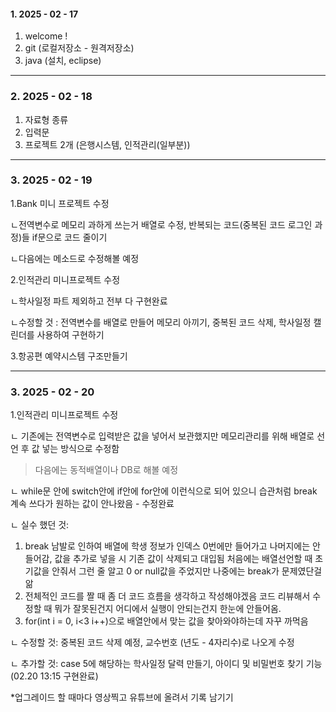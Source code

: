 #### 1. 2025 - 02 - 17
1. welcome !
2. git (로컬저장소 - 원격저장소)
3. java (설치, eclipse)

---
### 2. 2025 - 02 - 18
1. 자료형 종류
2. 입력문
3. 프로젝트 2개 (은행시스템, 인적관리(일부분))

---
### 3. 2025 - 02 - 19
1.Bank 미니 프로젝트 수정

ㄴ전역변수로 메모리 과하게 쓰는거 배열로 수정, 반복되는 코드(중복된 코드 로그인 과정)들 if문으로 코드 줄이기

ㄴ다음에는 메소드로 수정해볼 예정


2.인적관리 미니프로젝트 수정

ㄴ학사일정 파트 제외하고 전부 다 구현완료

ㄴ수정할 것 : 전역변수를 배열로 만들어 메모리 아끼기, 중복된 코드 삭제, 학사일정 캘린더를 사용하여 구현하기


3.항공편 예약시스템 구조만들기

---
### 3. 2025 - 02 - 20
1.인적관리 미니프로젝트 수정

ㄴ 기존에는 전역변수로 입력받은 값을 넣어서 보관했지만 메모리관리를 위해 배열로 선언 후 값 넣는 방식으로 수정함
> 다음에는 동적배열이나 DB로 해볼 예정

ㄴ while문 안에 switch안에 if안에 for안에 이런식으로 되어 있으니 습관처럼 break 계속 쓰다가 원하는 값이 안나왔음 - 수정완료

ㄴ 실수 했던 것: 
1. break 남발로 인하여 배열에 학생 정보가 인덱스 0번에만 들어가고 나머지에는 안들어감, 값을 추가로 넣을 시 기존 값이 삭제되고 대입됨 처음에는 배열선언할 때 초기값을 안줘서 그런 줄 알고 0 or null값을 주었지만 나중에는 break가 문제였단걸 앎
2. 전체적인 코드를 짤 때 좀 더 코드 흐름을 생각하고 작성해야겠음 코드 리뷰해서 수정할 때 뭐가 잘못된건지 어디에서 실행이 안되는건지 한눈에 안들어옴.
3. for(int i = 0, i<3 i++)으로 배열안에서 맞는 값을 찾아와야하는데 자꾸 까먹음

ㄴ 수정할 것: 중복된 코드 삭제 예정, 교수번호 (년도 - 4자리수)로 나오게 수정

ㄴ 추가할 것: case 5에 해당하는 학사일정 달력 만들기, 아이디 및 비밀번호 찾기 기능(02.20 13:15 구현완료)

*업그레이드 할 때마다 영상찍고 유튜브에 올려서 기록 남기기

